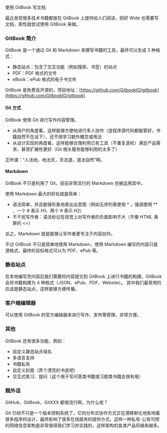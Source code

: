使用 GitBook 写文档

最近发现很多技术书籍都放在 GitBook 上提供给人们阅读，刚好 Wide 也需要写文档，索性就尝试使用 GitBook 来做。

### GitBook 简介

GitBook 是一个通过 Git 和 Markdown 来撰写书籍的工具，最终可以生成 3 种格式：

* 静态站点：包含了交互功能（例如搜索、书签）的站点
* PDF：PDF 格式的文件
* eBook：ePub 格式的电子书文件

GitBook 是免费且开源的，项目地址：[https://github.com/GitbookIO/gitbook](https://github.com/GitbookIO/gitbook)

<!-- more -->

#### Git 方式

GitBook 使用 Git 进行写作内容管理。

* 从用户的角度看，这样能够方便地进行多人协作（连程序源代码都能管好，书籍自然不在话下），还不用学习额外概念或用法
* 从设计实现的角度看，这样能够合理利用已有工具（不重复造轮）满足产品需求，甚至扩展性更好（Git 相关服务能够利用的太多了）

正所谓：“人法地，地法天，天法道，道法自然”啊。

#### Markdown

GitBook 不只是利用了 Git，目前非常流行的 Markdown 也被运用其中。

使用 Markdown 最大的好处就是简单：

* 语法简单，并且能够形象地表达出意图（例如无序列表使用 * ，强调使用 ** ，一个 # 表示 H1、两个 # 表示 H2）
* 不干扰写作者：语法标记在视觉上对写作者的负面影响不大（不像 HTML 满屏的 <>）

总之，Markdown 就是能够让写作者更专注于内容创作。

不过 GitBook 不只是简单地使用 Markdown，使用 Markdown 编写的内容只是源格式，最终的目标格式可以为 PDF、ePub 等。

### 静态站点

在本地编写完内容后我们需要将内容提交到 GitBook 上进行书籍的构建。GitBook 会将书籍构建为 4 种格式（JSON、ePub、PDF、Website）。 其中我们最常用的应该是静态站点，这样能够方便传播。

### 客户端编辑器

可以使用 GitBook 的官方编辑器来进行写作、发布等管理，非常方便。

### 其他

GitBook 还有很多功能，例如：

* 自定义静态站点域名
* 多语言支持
* 书籍私有
* 自定义封面（弄个漂亮的书皮吧）
* 交互式练习、提问（这个用于写问答类书籍或习题类书籍会很有用）

### 题外话

GitHub、GitBook、GitXXX 都很流行啊，为什么呢？

Git 已经不只是一个版本控制系统了，它的分布式协作方式正在潜移默化地影响着很多程序的设计，最终影响了很多在线服务的提供方式。这样一种私有-公有可控的网络信息架构是非常值得我们学习并实践的，这样架构的各类产品将越来越多。


